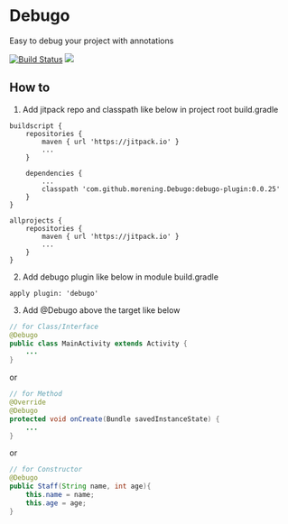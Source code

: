 # Debugo
Easy to debug your project with annotations

[![Build Status](https://travis-ci.org/morening/Debugo.svg?branch=master)](https://travis-ci.org/morening/Debugo)
[![](https://jitpack.io/v/morening/Debugo.svg)](https://jitpack.io/#morening/Debugo)


## How to
1. Add jitpack repo and classpath like below in project root build.gradle
```
buildscript {
    repositories {
        maven { url 'https://jitpack.io' }
        ...
    }

    dependencies {
        ...
        classpath 'com.github.morening.Debugo:debugo-plugin:0.0.25'
    }
}

allprojects {
    repositories {
        maven { url 'https://jitpack.io' }
        ...
    }
}
```

2. Add debugo plugin like below in module build.gradle
```
apply plugin: 'debugo'
```

3. Add @Debugo above the target like below
```java
// for Class/Interface
@Debugo
public class MainActivity extends Activity {
    ...
}
```

or

```java
// for Method
@Override
@Debugo
protected void onCreate(Bundle savedInstanceState) {
    ...
}
```

or

```java
// for Constructor
@Debugo
public Staff(String name, int age){
    this.name = name;
    this.age = age;
}
```
